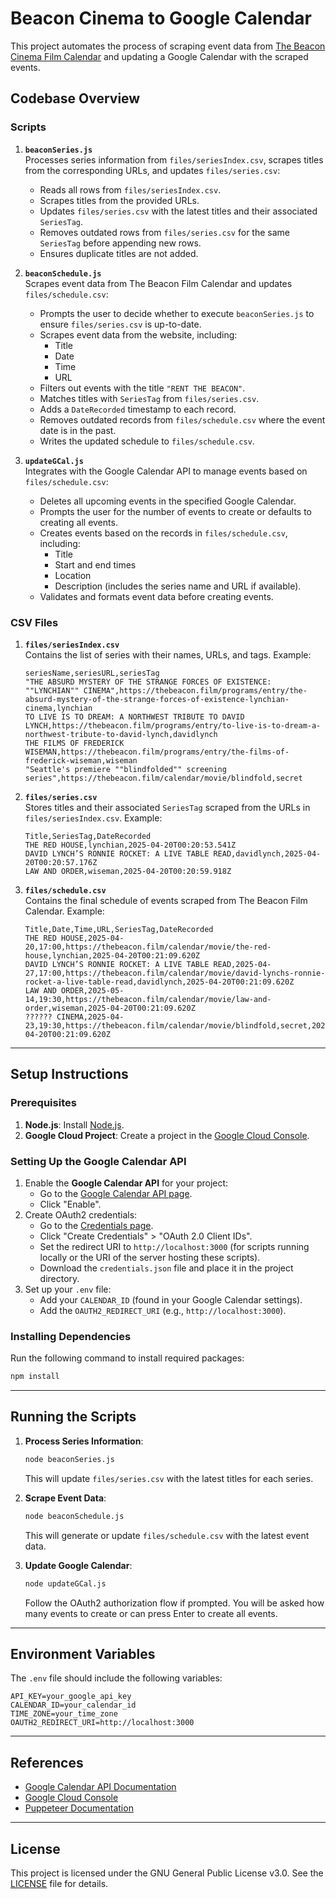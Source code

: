 # Beacon Cinema to Google Calendar

This project automates the process of scraping event data from [The Beacon Cinema Film Calendar](https://thebeacon.film/calendar) and updating a Google Calendar with the scraped events.

## Codebase Overview

### Scripts

1. **`beaconSeries.js`**  
   Processes series information from `files/seriesIndex.csv`, scrapes titles from the corresponding URLs, and updates `files/series.csv`:
   - Reads all rows from `files/seriesIndex.csv`.
   - Scrapes titles from the provided URLs.
   - Updates `files/series.csv` with the latest titles and their associated `SeriesTag`.
   - Removes outdated rows from `files/series.csv` for the same `SeriesTag` before appending new rows.
   - Ensures duplicate titles are not added.

2. **`beaconSchedule.js`**  
   Scrapes event data from The Beacon Film Calendar and updates `files/schedule.csv`:
   - Prompts the user to decide whether to execute `beaconSeries.js` to ensure `files/series.csv` is up-to-date.
   - Scrapes event data from the website, including:
     - Title
     - Date
     - Time
     - URL
   - Filters out events with the title `"RENT THE BEACON"`.
   - Matches titles with `SeriesTag` from `files/series.csv`.
   - Adds a `DateRecorded` timestamp to each record.
   - Removes outdated records from `files/schedule.csv` where the event date is in the past.
   - Writes the updated schedule to `files/schedule.csv`.

3. **`updateGCal.js`**  
   Integrates with the Google Calendar API to manage events based on `files/schedule.csv`:
   - Deletes all upcoming events in the specified Google Calendar.
   - Prompts the user for the number of events to create or defaults to creating all events.
   - Creates events based on the records in `files/schedule.csv`, including:
     - Title
     - Start and end times
     - Location
     - Description (includes the series name and URL if available).
   - Validates and formats event data before creating events.

### CSV Files

1. **`files/seriesIndex.csv`**  
   Contains the list of series with their names, URLs, and tags. Example:

   ```csv
   seriesName,seriesURL,seriesTag
   "THE ABSURD MYSTERY OF THE STRANGE FORCES OF EXISTENCE: ""LYNCHIAN"" CINEMA",https://thebeacon.film/programs/entry/the-absurd-mystery-of-the-strange-forces-of-existence-lynchian-cinema,lynchian
   TO LIVE IS TO DREAM: A NORTHWEST TRIBUTE TO DAVID LYNCH,https://thebeacon.film/programs/entry/to-live-is-to-dream-a-northwest-tribute-to-david-lynch,davidlynch
   THE FILMS OF FREDERICK WISEMAN,https://thebeacon.film/programs/entry/the-films-of-frederick-wiseman,wiseman
   "Seattle's premiere ""blindfolded"" screening series",https://thebeacon.film/calendar/movie/blindfold,secret
   ```

2. **`files/series.csv`**  
   Stores titles and their associated `SeriesTag` scraped from the URLs in `files/seriesIndex.csv`. Example:

   ```csv
   Title,SeriesTag,DateRecorded
   THE RED HOUSE,lynchian,2025-04-20T00:20:53.541Z
   DAVID LYNCH’S RONNIE ROCKET: A LIVE TABLE READ,davidlynch,2025-04-20T00:20:57.176Z
   LAW AND ORDER,wiseman,2025-04-20T00:20:59.918Z
   ```

3. **`files/schedule.csv`**  
   Contains the final schedule of events scraped from The Beacon Film Calendar. Example:

   ```csv
   Title,Date,Time,URL,SeriesTag,DateRecorded
   THE RED HOUSE,2025-04-20,17:00,https://thebeacon.film/calendar/movie/the-red-house,lynchian,2025-04-20T00:21:09.620Z
   DAVID LYNCH’S RONNIE ROCKET: A LIVE TABLE READ,2025-04-27,17:00,https://thebeacon.film/calendar/movie/david-lynchs-ronnie-rocket-a-live-table-read,davidlynch,2025-04-20T00:21:09.620Z
   LAW AND ORDER,2025-05-14,19:30,https://thebeacon.film/calendar/movie/law-and-order,wiseman,2025-04-20T00:21:09.620Z
   ?????? CINEMA,2025-04-23,19:30,https://thebeacon.film/calendar/movie/blindfold,secret,2025-04-20T00:21:09.620Z
   ```

---

## Setup Instructions

### Prerequisites

1. **Node.js**: Install [Node.js](https://nodejs.org/).
2. **Google Cloud Project**: Create a project in the [Google Cloud Console](https://console.cloud.google.com/).

### Setting Up the Google Calendar API

1. Enable the **Google Calendar API** for your project:
   - Go to the [Google Calendar API page](https://console.cloud.google.com/apis/library/calendar.googleapis.com).
   - Click "Enable".
2. Create OAuth2 credentials:
   - Go to the [Credentials page](https://console.cloud.google.com/apis/credentials).
   - Click "Create Credentials" > "OAuth 2.0 Client IDs".
   - Set the redirect URI to `http://localhost:3000` (for scripts running locally or the URI of the server hosting these scripts).
   - Download the `credentials.json` file and place it in the project directory.
3. Set up your `.env` file:
   - Add your `CALENDAR_ID` (found in your Google Calendar settings).
   - Add the `OAUTH2_REDIRECT_URI` (e.g., `http://localhost:3000`).

### Installing Dependencies

Run the following command to install required packages:

```bash
npm install
```

---

## Running the Scripts

1. **Process Series Information**:

   ```bash
   node beaconSeries.js
   ```

   This will update `files/series.csv` with the latest titles for each series.

2. **Scrape Event Data**:

   ```bash
   node beaconSchedule.js
   ```

   This will generate or update `files/schedule.csv` with the latest event data.

3. **Update Google Calendar**:

   ```bash
   node updateGCal.js
   ```

   Follow the OAuth2 authorization flow if prompted. You will be asked how many events to create or can press Enter to create all events.

---

## Environment Variables

The `.env` file should include the following variables:

```properties
API_KEY=your_google_api_key
CALENDAR_ID=your_calendar_id
TIME_ZONE=your_time_zone
OAUTH2_REDIRECT_URI=http://localhost:3000
```

---

## References

- [Google Calendar API Documentation](https://developers.google.com/calendar)
- [Google Cloud Console](https://console.cloud.google.com/)
- [Puppeteer Documentation](https://pptr.dev/)

---

## License

This project is licensed under the GNU General Public License v3.0. See the [LICENSE](LICENSE) file for details.
